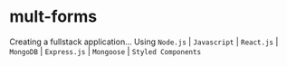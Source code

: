 # mult-forms

  Creating a fullstack application... Using `Node.js` | `Javascript` | `React.js` | `MongoDB` | `Express.js` | `Mongoose` | `Styled Components`
